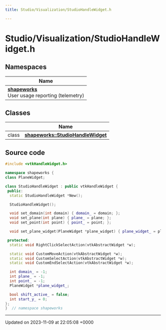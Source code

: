 ```yaml
---
title: Studio/Visualization/StudioHandleWidget.h

---
```


# Studio/Visualization/StudioHandleWidget.h



## Namespaces

| Name           |
| -------------- |
| **[shapeworks](../Namespaces/namespaceshapeworks.md)** <br>User usage reporting (telemetry)  |

## Classes

|                | Name           |
| -------------- | -------------- |
| class | **[shapeworks::StudioHandleWidget](../Classes/classshapeworks_1_1StudioHandleWidget.md)**  |




## Source code

```cpp
#include <vtkHandleWidget.h>

namespace shapeworks {
class PlaneWidget;

class StudioHandleWidget : public vtkHandleWidget {
 public:
  static StudioHandleWidget *New();

  StudioHandleWidget();

  void set_domain(int domain) { domain_ = domain; };
  void set_plane(int plane) { plane_ = plane; };
  void set_point(int point) { point_ = point; };

  void set_plane_widget(PlaneWidget *plane_widget) { plane_widget_ = plane_widget; }

 protected:
  static void RightClickSelectAction(vtkAbstractWidget *w);

  static void CustomMoveAction(vtkAbstractWidget *w);
  static void CustomSelectAction(vtkAbstractWidget *w);
  static void CustomEndSelectAction(vtkAbstractWidget *w);

  int domain_ = -1;
  int plane_ = -1;
  int point_ = -1;
  PlaneWidget *plane_widget_;

  bool shift_active_ = false;
  int start_y_ = 0;
};
}  // namespace shapeworks
```


-------------------------------

Updated on 2023-11-09 at 22:05:08 +0000
